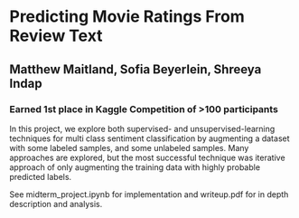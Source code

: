 # Predicting Movie Ratings From Review Text
## Matthew Maitland, Sofia Beyerlein, Shreeya Indap
### Earned 1st place in Kaggle Competition of >100 participants

In this project, we explore both supervised- and
unsupervised-learning techniques for multi class sentiment
classification by augmenting a dataset with some labeled
samples, and some unlabeled samples. Many approaches are explored, 
but the most successful technique was iterative approach of only augmenting the training data with highly probable predicted labels.

See midterm_project.ipynb for implementation and writeup.pdf for in depth description and analysis.
